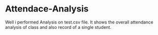 # Attendace-Analysis
Well i performed Analysis on test.csv file.
It shows the overall attendance analysis of class and also record of a single student.
